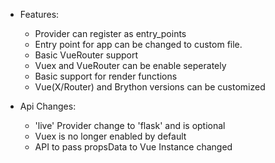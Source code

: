 * Features:
  * Provider can register as entry_points
  * Entry point for app can be changed to custom file.
  * Basic VueRouter support
  * Vuex and VueRouter can be enable seperately
  * Basic support for render functions
  * Vue(X/Router) and Brython versions can be customized

* Api Changes:
  * 'live' Provider change to 'flask' and is optional
  * Vuex is no longer enabled by default
  * API to pass propsData to Vue Instance changed
